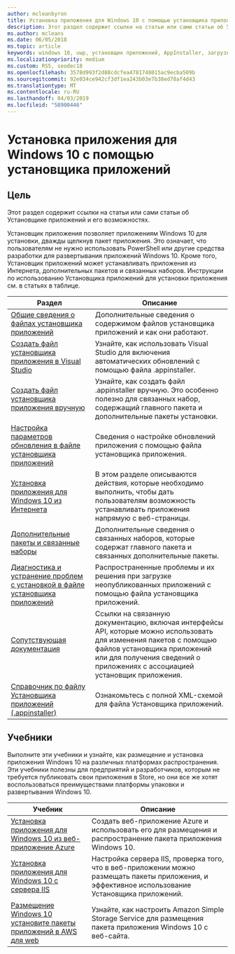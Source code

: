 ```yaml
---
author: mcleanbyron
title: Установка приложения для Windows 10 с помощью установщика приложений
description: Этот раздел содержит ссылки на статьи или сами статьи об Установщике приложений и его возможностях.
ms.author: mcleans
ms.date: 06/05/2018
ms.topic: article
keywords: windows 10, uwp, установщик приложений, AppInstaller, загрузка неопубликованных приложений, связанный набор, дополнительные пакеты
ms.localizationpriority: medium
ms.custom: RS5, seodec18
ms.openlocfilehash: 3578d993f2d88cdcfea4781748015ac9ecba509b
ms.sourcegitcommit: 92e034ce942cf3df1ea243b03e7b38ed78af4d43
ms.translationtype: MT
ms.contentlocale: ru-RU
ms.lasthandoff: 04/03/2019
ms.locfileid: "58900446"
---
```

# <a name="install-windows-10-apps-with-app-installer"></a>Установка приложения для Windows 10 с помощью установщика приложений

## <a name="purpose"></a>Цель
Этот раздел содержит ссылки на статьи или сами статьи об Установщике приложений и его возможностях.

Установщик приложения позволяет приложениям Windows 10 для установки, дважды щелкнув пакет приложения. Это означает, что пользователям не нужно использовать PowerShell или другие средства разработки для развертывания приложений Windows 10. Кроме того, Установщик приложений может устанавливать приложения из Интернета, дополнительных пакетов и связанных наборов. Инструкции по использованию Установщика приложений для установки приложения см. в статьях в таблице.

| Раздел | Описание |
|-------|-------------|
| [Общие сведения о файлах установщика приложений](app-installer-file-overview.md) | Дополнительные сведения о содержимом файлов установщика приложений и как они работают. |
| [Создать файл установщика приложения в Visual Studio](create-appinstallerfile-vs.md)| Узнайте, как использовать Visual Studio для включения автоматических обновлений с помощью файла .appinstaller. |
| [Создать файл установщика приложения вручную](how-to-create-appinstaller-file.md)| Узнайте, как создать файл .appinstaller вручную. Это особенно полезно для связанных набор, содержащий главного пакета и дополнительные пакеты установки. |
| [Настройка параметров обновления в файле установщика приложений](update-settings.md)  |  Сведения о настройке обновлений приложения с помощью файла установщика приложения. |
| [Установка приложения для Windows 10 из Интернета](installing-windows10-apps-web.md) | В этом разделе описываются действия, которые необходимо выполнить, чтобы дать пользователям возможность устанавливать приложения напрямую с веб-страницы. |
| [Дополнительные пакеты и связанные наборы](install-related-set.md) | Дополнительные сведения о связанных наборов, которые содержат главного пакета и связанных дополнительные пакеты.  |
| [Диагностика и устранение проблем с установкой в файле установщика приложений](troubleshoot-appinstaller-issues.md) | Распространенные проблемы и их решения при загрузке неопубликованных приложений с помощью файла установщика приложений. |
| [Сопутствующая документация](app-installer-documentation.md) | Ссылки на связанную документацию, включая интерфейсы API, которые можно использовать для изменения пакетов с помощью файлов установщика приложений или для получения сведений о приложениях с ассоциацией установщик приложения.  |
| [Справочник по файлу Установщика приложений (.appinstaller)](https://docs.microsoft.com/uwp/schemas/appinstallerschema/app-installer-file?context=/windows/msix/render) | Ознакомьтесь с полной XML-схемой для файла Установщика приложений. |

## <a name="tutorials"></a>Учебники

Выполните эти учебники и узнайте, как размещение и установка приложения Windows 10 на различных платформах распространения. Эти учебники полезны для предприятий и разработчиков, которым не требуется публиковать свои приложения в Store, но они все же хотят воспользоваться преимуществами платформы упаковки и развертывания Windows 10.

| Учебник | Описание |
|----------|-------------|
| [Установка приложения для Windows 10 из веб-приложение Azure](web-install-azure.md) | Создать веб-приложение Azure и использовать его для размещения и распространение пакета приложения Windows 10. |
| [Установка приложения для Windows 10 с сервера IIS](web-install-IIS.md) | Настройка сервера IIS, проверка того, что в веб-приложении можно размещать пакеты приложения, и эффективное использование Установщика приложений. |
| [Размещение Windows 10 установите пакеты приложений в AWS для web](web-install-aws.md) | Узнайте, как настроить Amazon Simple Storage Service для размещения пакета приложения Windows 10 с веб-сайта. |
